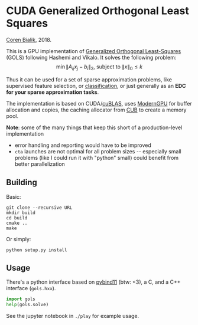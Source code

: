 # CUDA Generalized Orthogonal Least Squares

[Coren Bialik](mailto:coren.bialik@protonmail.com), 2018.

This is a GPU implementation of [Generalized Orthogonal Least-Squares]( https://arxiv.org/abs/1602.06916) (GOLS) following Hashemi and Vikalo. It solves the following problem:
$$
\mathop{\mathrm{min}} \lVert A_{ij} x_j - b_i\rVert_2, \:\text{subject to} \:\lVert x\rVert_0 \leq k
$$

Thus it can be used for a set of sparse approximation problems, like supervised feature selection, or [classification](https://arxiv.org/abs/1607.04942), or just generally as an **EDC for your sparse approximation tasks**.

The implementation is based on CUDA/[cuBLAS](https://developer.nvidia.com/cublas), uses [ModernGPU](https://github.com/moderngpu/moderngpu) for buffer allocation and copies,  the caching allocator from [CUB](https://github.com/NVlabs/cub) to create a memory pool.

**Note**: some of the many things that keep this short of a production-level implementation

- error handling and reporting would have to be improved
- `cta` launches are not optimal for all problem sizes -- especially small problems (like I could run it with "python" small)  could benefit from better parallelization

## Building

Basic:
```
git clone --recursive URL
mkdir build
cd build
cmake ..
make
```

Or simply:
```
python setup.py install
```

## Usage

There's a python interface based on [pybind11](https://github.com/pybind/pybind11) (btw: <3), a C, and a C++ interface (`gols.hxx`).

```python
import gols
help(gols.solve)
```

See the jupyter notebook in `./play` for example usage.
